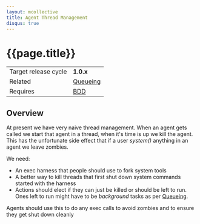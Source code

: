 ```yaml
---
layout: mcollective
title: Agent Thread Management
disqus: true
---
```

[Queueing]: queueing_and_scheduling.html
[BDD]: cucumber.html

# {{page.title}}

|                    |         |
|--------------------|---------|
|Target release cycle|**1.0.x**|
|Related|[Queueing]|
|Requires|[BDD]|

## Overview

At present we have very naive thread management.  When an agent gets called we start that agent in a thread, when it's time is up we kill the agent.  This has the unfortunate side effect that if a user _system()_ anything in an agent we leave zombies.

We need:

 * An exec harness that people should use to fork system tools
 * A better way to kill threads that first shut down system commands started with the harness
 * Actions should elect if they can just be killed or should be left to run.  Ones left to run might have to be _background_ tasks as per [Queueing].

Agents should use this to do any exec calls to avoid zombies and to ensure they get shut down cleanly

